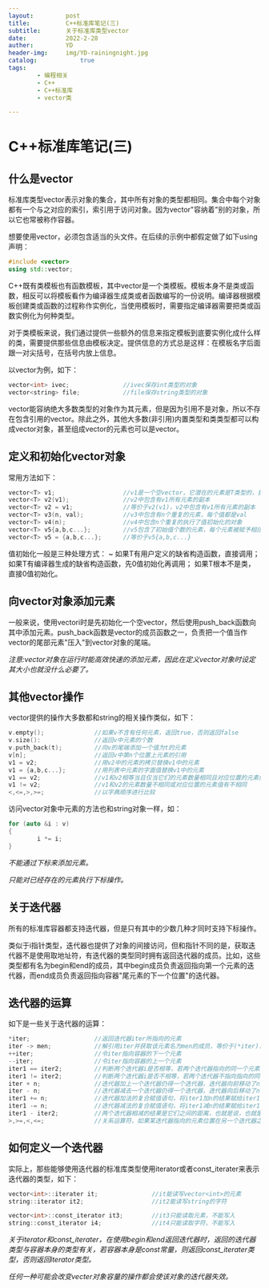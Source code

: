 ```yaml
---
layout:         post
title:          C++标准库笔记(三)
subtitle:       关于标准库类型vector
date:           2022-2-28
auther:         YD
header-img:     img/YD-rainingnight.jpg
catalog:            true
tags:
        - 编程相关
        - C++
        - C++标准库
        - vector类

---
```


# C++标准库笔记(三)

## 什么是vector

标准库类型vector表示对象的集合，其中所有对象的类型都相同。集合中每个对象都有一个与之对应的索引，索引用于访问对象。因为vector"容纳着"别的对象，所以它也常被称作容器。

想要使用vector，必须包含适当的头文件。在后续的示例中都假定做了如下using声明：

```c++
#include <vector>
using std::vector;
```

C++既有类模板也有函数模板，其中vector是一个类模板。模板本身不是类或函数，相反可以将模板看作为编译器生成类或者函数编写的一份说明。编译器根据模板创建类或函数的过程称作实例化，当使用模板时，需要指定编译器需要把类或函数实例化为何种类型。

对于类模板来说，我们通过提供一些额外的信息来指定模板到底要实例化成什么样的类，需要提供那些信息由模板决定。提供信息的方式总是这样：在模板名字后面跟一对尖括号，在括号内放上信息。

以vector为例，如下：

```c++
vector<int> ivec;               //ivec保存int类型的对象
vector<string> file;            //file保存string类型的对象
```

vector能容纳绝大多数类型的对象作为其元素，但是因为引用不是对象，所以不存在包含引用的vector。除此之外，其他大多数(非引用)内置类型和类类型都可以构成vector对象，甚至组成vector的元素也可以是vector。

## 定义和初始化vector对象

常用方法如下：

```c++
vector<T> v1;                   //v1是一个空vector，它潜在的元素是T类型的，执行默认初始化
vector<T> v2(v1);               //v2中包含有v1所有元素的副本
vector<T> v2 = v1;              //等价于v2(v1)，v2中包含有v1所有元素的副本
vector<T> v3(n, val);           //v3中包含有n个重复的元素，每个值都是val
vector<T> v4(n);                //v4中包含n个重复的执行了值初始化的对象
vector<T> v5{a,b,c...};         //v5包含了初始值个数的元素，每个元素被赋予相应的初始值
vector<T> v5 = {a,b,c...};      //等价于v5{a,b,c...}
```

值初始化一般是三种处理方式：
~ 如果T有用户定义的缺省构造函数，直接调用；
如果T有编译器生成的缺省构造函数，先0值初始化再调用；
如果T根本不是类，直接0值初始化。

## 向vector对象添加元素

一般来说，使用vectori时是先初始化一个空vector，然后使用push_back函数向其中添加元素。push_back函数是vector的成员函数之一，负责把一个值当作vector的尾部元素"压入"到vector对象的尾端。

*注意:vector对象在运行时能高效快速的添加元素，因此在定义vector对象时设定其大小也就没什么必要了。*

## 其他vector操作

vector提供的操作大多数都和string的相关操作类似，如下：

```c++
v.empty();              //如果v不含有任何元素，返回true，否则返回false
v.size():               //返回v中元素的个数
v.puth_back(t);         //向v的尾端添加一个值为t的元素
v[n];                   //返回v中第n个位置上元素的引用
v1 = v2;                //用v2中的元素的拷贝替换v1中的元素
v1 = {a,b,c...};        //用列表中元素的字面值替换v1中的元素
v1 == v2;               //v1和v2相等当且仅当它们的元素数量相同且对应位置的元素值都相同时
v1 != v2;               //v1和v2的元素数量不相同或对应位置的元素值有不相同
<,<=,>,>=;              //以字典顺序进行比较
```

访问vector对象中元素的方法也和string对象一样，如：

```c++
for (auto &i : v)
{
        i *= i;
}
```

*不能通过下标来添加元素。*

*只能对已经存在的元素执行下标操作。*

## 关于迭代器

所有的标准库容器都支持迭代器，但是只有其中的少数几种才同时支持下标操作。

类似于i指针类型，迭代器也提供了对象的间接访问，但和指针不同的是，获取迭代器不是使用取地址符，有迭代器的类型同时拥有返回迭代器的成员。比如，这些类型都有名为begin和end的成员，其中begin成员负责返回指向第一个元素的迭代器，而end成员负责返回指向容器"尾元素的下一个位置"的迭代器。

## 迭代器的运算

如下是一些关于迭代器的运算：

```c++
*iter;                  //返回迭代器iter所指向的元素
iter -> men;            //解引用iter并获取该元素名为men的成员，等价于(*iter).men
++iter;                 //令iter指向容器的下一个元素
--iter;                 //令iter指向容器的上一个元素
iter1 == iter2;         //判断两个迭代器i是否相等，若两个迭代器指向的同一个元素或为同一个容器的尾后迭代器，则为true，反之为false
iter1 != iter2;         //判断两个迭代器i是否不相等，若两个迭代器不指向指向的同一个元素且不为同一个容器的尾后迭代器，则为true，反之为false
iter + n;               //迭代器加上一个迭代器仍得一个迭代器，迭代器向前移动了n个元素，结果迭代器指向容器内的一个元素或者容器尾的下一个位置
iter - n;               //迭代器减去一个迭代器仍得一个迭代器，迭代器向后移动了n个元素，结果迭代器指向容器内的一个元素或者容器尾的下一个位置
iter1 += n;             //迭代器加法的复合赋值语句，将iter1加n的结果赋给iter1
iter1 -= n;             //迭代器减法的复合赋值语句，将iter1减n的结果赋给iter1
iter1 - iter2;          //两个迭代器相减的结果是它们之间的距离，也就是说，也就是说将运算符右侧的迭代器向前移动几个元素得到运算符左侧的迭代器。两个迭代器必须指向同一个容器。
>,>=,<,<=;              //关系运算符，如果某迭代器指向的元素位置在另一个迭代器之前，则说前者小于后者。两个迭代器必须指向同一个容器。
```

## 如何定义一个迭代器

实际上，那些能够使用迭代器的标准库类型使用iterator或者const_iterater来表示迭代器的类型，如下：

```c++
vector<int>::iterater it;               //it能读写vector<int>的元素
string::iterator it2;                   //it2能读写string的字符

vector<int>::const_iterator it3;        //it3只能读取元素，不能写入
string::const_iterator i4;              //it4只能读取字符，不能写入
```

*关于iterator和const_iterater，在使用begin和end返回迭代器时，返回的迭代器类型与容器本身的类型有关，若容器本身是const常量，则返回const_iterater类型，否则返回iterator类型。*

*任何一种可能会改变vecter对象容量的操作都会使该对象的迭代器失效。*